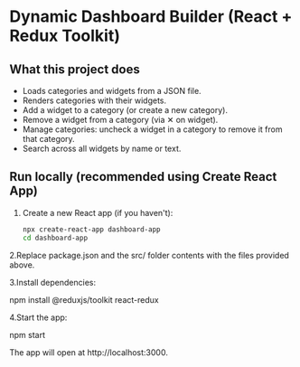 # Dynamic Dashboard Builder (React + Redux Toolkit)

## What this project does
- Loads categories and widgets from a JSON file.
- Renders categories with their widgets.
- Add a widget to a category (or create a new category).
- Remove a widget from a category (via ✕ on widget).
- Manage categories: uncheck a widget in a category to remove it from that category.
- Search across all widgets by name or text.

## Run locally (recommended using Create React App)
1. Create a new React app (if you haven't):
   ```bash
   npx create-react-app dashboard-app
   cd dashboard-app
2.Replace package.json and the src/ folder contents with the files provided above.

3.Install dependencies:

npm install @reduxjs/toolkit react-redux

4.Start the app:

npm start

The app will open at http://localhost:3000.